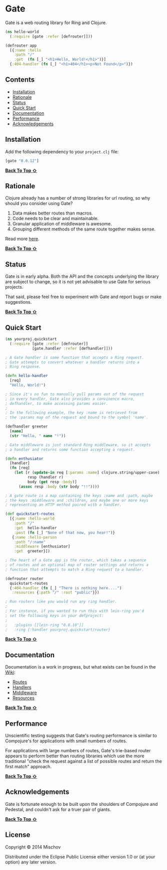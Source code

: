 # Gate

Gate is a web routing library for Ring and Clojure.

```clojure
(ns hello-world
  (:require [gate :refer [defrouter]]))

(defrouter app
  [{:name :hello
    :path "/"
    :get  (fn [_] "<h1>Hello, World!</h1>")}]
  {:404-handler (fn [_] "<h1>404</h1><p>Not Found</p>")}) 
```

## Contents

- [Installation](#installation)
- [Rationale](#rationale)
- [Status](#status)
- [Quick Start](#quick-start)
- [Documentation](#documentation)
- [Performance](#performance)
- [Acknowledgements](#acknowledgements)

## Installation

Add the following dependency to your `project.clj` file:

```clojure
[gate "0.0.12"]
```
[**Back To Top ⇧**](#contents)

## Rationale

Clojure already has a number of strong libraries for url routing, so why should you consider using Gate?

1. Data makes better routes than macros.
1. Code needs to be clear and maintainable.
1. Granular application of middleware is awesome.
1. Grouping different methods of the same route together makes sense.

Read more [here](https://github.com/mischov/gate/wiki/Rationale).

[**Back To Top ⇧**](#contents)

## Status

Gate is in early alpha. Both the API and the concepts underlying the library are subject to change, so it is not yet advisable to use Gate for serious projects.

That said, please feel free to experiment with Gate and report bugs or make suggestions.

[**Back To Top ⇧**](#contents)

## Quick Start

```clojure
(ns yourproj.quickstart
  (:require [gate :refer [defrouter]]
            [gate.handler :refer [defhandler]]))

; A Gate handler is some function that accepts a Ring request.
; Gate attempts to convert whatever a handler returns into a
; Ring response.

(defn hello-handler
  [req]
  "Hello, World!")

; Since it's no fun to manually pull params out of the request 
; in every handler, Gate also provides a convinence macro,
; defhandler, to make accessing params easier.
;  
; In the following example, the key :name is retrieved from
; the :params map of the request and bound to the symbol 'name'.

(defhandler greeter
  [name]
  (str "Hello, " name "!"))

; Gate middleware is just standard Ring middleware, so it accepts
; a handler and returns some function accepting a request.

(defn enthusiator
  [handler]
  (fn [req]
    (let [r (update-in req [:params :name] clojure.string/upper-case)
          resp (handler r)
          body (get resp :body)]
      (assoc resp :body (str body "!!"))))

; A gate route is a map containing the keys :name and :path, maybe
; the keys :middleware and :children, and maybe one or more keys
; representing an HTTP method paired with a handler.

(def quickstart-routes
  [{:name :hello-world
    :path "/"
    :get  hello-handler
    :post (fn [_] "None of that now, you hear!")}
   {:name :hello-person
    :path "/:name"
    :middleware [enthusiator]
    :get  greeter}])

; The heart of a Gate app is the router, which takes a sequence
; of routes and an optional map of router settings and returns a
; function that attempts to match a Ring request to a handler.

(defrouter router
  quickstart-routes
  {:404-handler (fn [_] "There is nothing here....")
   :resources {:path "/" :root "public"}})

; Run routers like you would run any ring handler.
; 
; For instance, if you wanted to run this with lein-ring you'd
; set the following keys in your defproject:
;
;   :plugins [[lein-ring "0.8.10"]]
;   :ring {:handler yourproj.quickstart/router}
```
[**Back To Top ⇧**](#contents)

## Documentation

Documentation is a work in progress, but what exists can be found in the [Wiki](https://github.com/mischov/gate/wiki):

- [Routes](https://github.com/mischov/gate/wiki/Routes)
- [Handlers](https://github.com/mischov/gate/wiki/Handlers)
- [Middleware](https://github.com/mischov/gate/wiki/Middleware)
- [Resources](https://github.com/mischov/gate/wiki/Resources)

[**Back To Top ⇧**](#contents)

## Performance

Unscientific testing suggests that Gate's routing performance is similar to Compojure's for applications with small numbers of routes.

For applications with large numbers of routes, Gate's trie-based router appears to perform better than routing libraries which use the more traditional "check the request against a list of possible routes and return the first match" approach.

[**Back To Top ⇧**](#contents)

## Acknowledgements

Gate is fortunate enough to be built upon the shoulders of Compojure and Pedestal, and couldn't ask for a truer pair of giants. 

[**Back To Top ⇧**](#contents)

## License

Copyright © 2014 Mischov

Distributed under the Eclipse Public License either version 1.0 or (at
your option) any later version.
